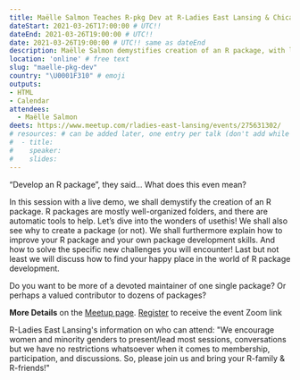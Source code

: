 ```yaml
---
title: Maëlle Salmon Teaches R-pkg Dev at R-Ladies East Lansing & Chicago
dateStart: 2021-03-26T17:00:00 # UTC!!
dateEnd: 2021-03-26T19:00:00 # UTC!!
date: 2021-03-26T19:00:00 # UTC!! same as dateEnd
description: Maëlle Salmon demystifies creation of an R package, with live demo
location: 'online' # free text
slug: "maelle-pkg-dev"
country: "\U0001F310" # emoji
outputs: 
- HTML
- Calendar 
attendees:
  - Maëlle Salmon
deets: https://www.meetup.com/rladies-east-lansing/events/275631302/
# resources: # can be added later, one entry per talk (don't add while still empty, add once there are resources)
#  - title: 
#    speaker: 
#    slides: 
---
```

“Develop an R package”, they said… What does this even mean?

In this session with a live demo, we shall demystify the creation of an R package. R packages are mostly well-organized folders, and there are automatic tools to help. Let’s dive into the wonders of usethis! We shall also see why to create a package (or not). We shall furthermore explain how to improve your R package and your own package development skills. And how to solve the specific new challenges you will encounter! Last but not least we will discuss how to find your happy place in the world of R package development.

Do you want to be more of a devoted maintainer of one single package? Or perhaps a valued contributor to dozens of packages?


**More Details** on the [Meetup page](https://www.meetup.com/rladies-east-lansing/events/275631302/). [Register](https://forms.gle/ZLo6XEUVrz9eCLrQ8) to receive the event Zoom link

R-Ladies East Lansing's information on who can attend: "We encourage women and minority genders to present/lead most sessions, conversations but we have no restrictions whatsoever when it comes to membership, participation, and discussions. So, please join us and bring your R-family & R-friends!" 


